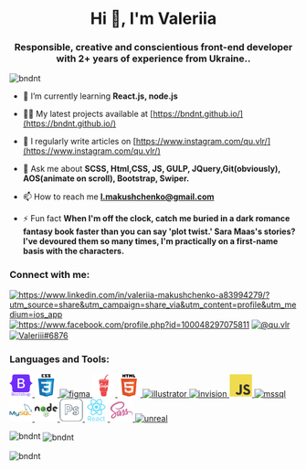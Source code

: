 <h1 align="center">Hi 👋, I'm Valeriia</h1>
<h3 align="center">Responsible, creative and conscientious front-end developer with 2+ years of experience from Ukraine..</h3>

<p align="left"> <img src="https://komarev.com/ghpvc/?username=bndnt&label=Profile%20views&color=0e75b6&style=flat" alt="bndnt" /> </p>

- 🌱 I’m currently learning **React.js, node.js**

- 👨‍💻 My latest projects available at [https://bndnt.github.io/](https://bndnt.github.io/)

- 📝 I regularly write articles on [https://www.instagram.com/qu.vlr/](https://www.instagram.com/qu.vlr/)

- 💬 Ask me about **SCSS, Html,CSS, JS, GULP, JQuery,Git(obviously), AOS(animate on scroll), Bootstrap, Swiper.**

- 📫 How to reach me **l.makushchenko@gmail.com**

- ⚡ Fun fact **When I'm off the clock, catch me buried in a dark romance fantasy book faster than you can say 'plot twist.' Sara Maas's stories? I've devoured them so many times, I'm practically on a first-name basis with the characters.**

<h3 align="left">Connect with me:</h3>
<p align="left">
<a href="https://linkedin.com/in/https://www.linkedin.com/in/valeriia-makushchenko-a83994279/?utm_source=share&utm_campaign=share_via&utm_content=profile&utm_medium=ios_app" target="blank"><img align="center" src="https://raw.githubusercontent.com/rahuldkjain/github-profile-readme-generator/master/src/images/icons/Social/linked-in-alt.svg" alt="https://www.linkedin.com/in/valeriia-makushchenko-a83994279/?utm_source=share&utm_campaign=share_via&utm_content=profile&utm_medium=ios_app" height="30" width="40" /></a>
<a href="https://fb.com/https://www.facebook.com/profile.php?id=100048297075811" target="blank"><img align="center" src="https://raw.githubusercontent.com/rahuldkjain/github-profile-readme-generator/master/src/images/icons/Social/facebook.svg" alt="https://www.facebook.com/profile.php?id=100048297075811" height="30" width="40" /></a>
<a href="https://instagram.com/@qu.vlr" target="blank"><img align="center" src="https://raw.githubusercontent.com/rahuldkjain/github-profile-readme-generator/master/src/images/icons/Social/instagram.svg" alt="@qu.vlr" height="30" width="40" /></a>
<a href="https://discord.gg/Valeriii#6876" target="blank"><img align="center" src="https://raw.githubusercontent.com/rahuldkjain/github-profile-readme-generator/master/src/images/icons/Social/discord.svg" alt="Valeriii#6876" height="30" width="40" /></a>
</p>

<h3 align="left">Languages and Tools:</h3>
<p align="left"> <a href="https://getbootstrap.com" target="_blank" rel="noreferrer"> <img src="https://raw.githubusercontent.com/devicons/devicon/master/icons/bootstrap/bootstrap-plain-wordmark.svg" alt="bootstrap" width="40" height="40"/> </a> <a href="https://www.w3schools.com/css/" target="_blank" rel="noreferrer"> <img src="https://raw.githubusercontent.com/devicons/devicon/master/icons/css3/css3-original-wordmark.svg" alt="css3" width="40" height="40"/> </a> <a href="https://www.figma.com/" target="_blank" rel="noreferrer"> <img src="https://www.vectorlogo.zone/logos/figma/figma-icon.svg" alt="figma" width="40" height="40"/> </a> <a href="https://gulpjs.com" target="_blank" rel="noreferrer"> <img src="https://raw.githubusercontent.com/devicons/devicon/master/icons/gulp/gulp-plain.svg" alt="gulp" width="40" height="40"/> </a> <a href="https://www.w3.org/html/" target="_blank" rel="noreferrer"> <img src="https://raw.githubusercontent.com/devicons/devicon/master/icons/html5/html5-original-wordmark.svg" alt="html5" width="40" height="40"/> </a> <a href="https://www.adobe.com/in/products/illustrator.html" target="_blank" rel="noreferrer"> <img src="https://www.vectorlogo.zone/logos/adobe_illustrator/adobe_illustrator-icon.svg" alt="illustrator" width="40" height="40"/> </a> <a href="https://www.invisionapp.com/" target="_blank" rel="noreferrer"> <img src="https://www.vectorlogo.zone/logos/invisionapp/invisionapp-icon.svg" alt="invision" width="40" height="40"/> </a> <a href="https://developer.mozilla.org/en-US/docs/Web/JavaScript" target="_blank" rel="noreferrer"> <img src="https://raw.githubusercontent.com/devicons/devicon/master/icons/javascript/javascript-original.svg" alt="javascript" width="40" height="40"/> </a> <a href="https://www.microsoft.com/en-us/sql-server" target="_blank" rel="noreferrer"> <img src="https://www.svgrepo.com/show/303229/microsoft-sql-server-logo.svg" alt="mssql" width="40" height="40"/> </a> <a href="https://www.mysql.com/" target="_blank" rel="noreferrer"> <img src="https://raw.githubusercontent.com/devicons/devicon/master/icons/mysql/mysql-original-wordmark.svg" alt="mysql" width="40" height="40"/> </a> <a href="https://nodejs.org" target="_blank" rel="noreferrer"> <img src="https://raw.githubusercontent.com/devicons/devicon/master/icons/nodejs/nodejs-original-wordmark.svg" alt="nodejs" width="40" height="40"/> </a> <a href="https://www.photoshop.com/en" target="_blank" rel="noreferrer"> <img src="https://raw.githubusercontent.com/devicons/devicon/master/icons/photoshop/photoshop-line.svg" alt="photoshop" width="40" height="40"/> </a> <a href="https://reactjs.org/" target="_blank" rel="noreferrer"> <img src="https://raw.githubusercontent.com/devicons/devicon/master/icons/react/react-original-wordmark.svg" alt="react" width="40" height="40"/> </a> <a href="https://sass-lang.com" target="_blank" rel="noreferrer"> <img src="https://raw.githubusercontent.com/devicons/devicon/master/icons/sass/sass-original.svg" alt="sass" width="40" height="40"/> </a> <a href="https://unrealengine.com/" target="_blank" rel="noreferrer"> <img src="https://raw.githubusercontent.com/kenangundogan/fontisto/036b7eca71aab1bef8e6a0518f7329f13ed62f6b/icons/svg/brand/unreal-engine.svg" alt="unreal" width="40" height="40"/> </a> </p>

<p><img align="left" src="https://github-readme-stats.vercel.app/api/top-langs?username=bndnt&show_icons=true&locale=en&layout=compact" alt="bndnt" /></p>

<p>&nbsp;<img align="center" src="https://github-readme-stats.vercel.app/api?username=bndnt&show_icons=true&locale=en" alt="bndnt" /></p>

<p><img align="center" src="https://github-readme-streak-stats.herokuapp.com/?user=bndnt&" alt="bndnt" /></p>

